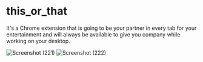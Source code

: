 # this_or_that
It's a Chrome extension that is going to be your partner in every tab for your entertainment and will always be available to give you company while working on your desktop.


![Screenshot (221)](https://github.com/bhanu1031/this_or_that/assets/77429972/7e567bed-79df-4261-9a3a-bea676dc4a34)
![Screenshot (222)](https://github.com/bhanu1031/this_or_that/assets/77429972/4ff5382b-a302-4537-8462-baf176599f2d)
